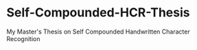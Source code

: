 # Self-Compounded-HCR-Thesis
My Master's Thesis on Self Compounded Handwritten Character Recognition
